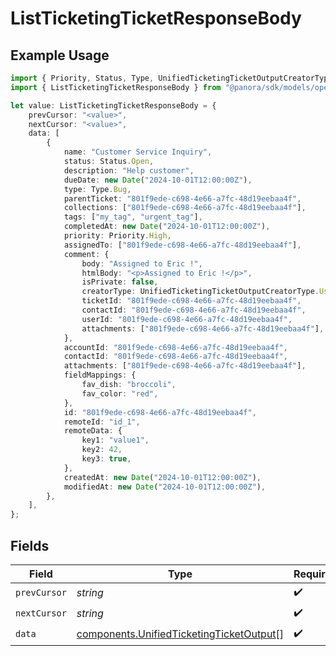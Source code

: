 # ListTicketingTicketResponseBody

## Example Usage

```typescript
import { Priority, Status, Type, UnifiedTicketingTicketOutputCreatorType } from "@panora/sdk/models/components";
import { ListTicketingTicketResponseBody } from "@panora/sdk/models/operations";

let value: ListTicketingTicketResponseBody = {
    prevCursor: "<value>",
    nextCursor: "<value>",
    data: [
        {
            name: "Customer Service Inquiry",
            status: Status.Open,
            description: "Help customer",
            dueDate: new Date("2024-10-01T12:00:00Z"),
            type: Type.Bug,
            parentTicket: "801f9ede-c698-4e66-a7fc-48d19eebaa4f",
            collections: ["801f9ede-c698-4e66-a7fc-48d19eebaa4f"],
            tags: ["my_tag", "urgent_tag"],
            completedAt: new Date("2024-10-01T12:00:00Z"),
            priority: Priority.High,
            assignedTo: ["801f9ede-c698-4e66-a7fc-48d19eebaa4f"],
            comment: {
                body: "Assigned to Eric !",
                htmlBody: "<p>Assigned to Eric !</p>",
                isPrivate: false,
                creatorType: UnifiedTicketingTicketOutputCreatorType.User,
                ticketId: "801f9ede-c698-4e66-a7fc-48d19eebaa4f",
                contactId: "801f9ede-c698-4e66-a7fc-48d19eebaa4f",
                userId: "801f9ede-c698-4e66-a7fc-48d19eebaa4f",
                attachments: ["801f9ede-c698-4e66-a7fc-48d19eebaa4f"],
            },
            accountId: "801f9ede-c698-4e66-a7fc-48d19eebaa4f",
            contactId: "801f9ede-c698-4e66-a7fc-48d19eebaa4f",
            attachments: ["801f9ede-c698-4e66-a7fc-48d19eebaa4f"],
            fieldMappings: {
                fav_dish: "broccoli",
                fav_color: "red",
            },
            id: "801f9ede-c698-4e66-a7fc-48d19eebaa4f",
            remoteId: "id_1",
            remoteData: {
                key1: "value1",
                key2: 42,
                key3: true,
            },
            createdAt: new Date("2024-10-01T12:00:00Z"),
            modifiedAt: new Date("2024-10-01T12:00:00Z"),
        },
    ],
};
```

## Fields

| Field                                                                                                | Type                                                                                                 | Required                                                                                             | Description                                                                                          |
| ---------------------------------------------------------------------------------------------------- | ---------------------------------------------------------------------------------------------------- | ---------------------------------------------------------------------------------------------------- | ---------------------------------------------------------------------------------------------------- |
| `prevCursor`                                                                                         | *string*                                                                                             | :heavy_check_mark:                                                                                   | N/A                                                                                                  |
| `nextCursor`                                                                                         | *string*                                                                                             | :heavy_check_mark:                                                                                   | N/A                                                                                                  |
| `data`                                                                                               | [components.UnifiedTicketingTicketOutput](../../models/components/unifiedticketingticketoutput.md)[] | :heavy_check_mark:                                                                                   | N/A                                                                                                  |